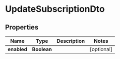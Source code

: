 # UpdateSubscriptionDto

## Properties

Name | Type | Description | Notes
------------ | ------------- | ------------- | -------------
**enabled** | **Boolean** |  |  [optional]
